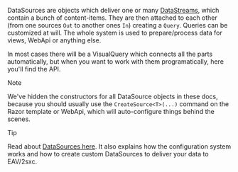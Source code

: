 ﻿---
uid: ToSic.Eav.DataSources
---

DataSources are objects which deliver one or many [DataStreams](xref:ToSic.Eav.DataSources.IDataStream), which contain a bunch of content-items. They are then attached to each other (from one sources `Out` to another ones `In`) creating a `Query`. Queries can be customized at will. The whole system is used to prepare/process data for views, WebApi or anything else.

In most cases there will be a VisualQuery which connects all the parts automatically, but when you want to work with them programatically, here you'll find the API. 

> [!NOTE]
> We've hidden the constructors for all DataSource objects in these docs, because you should usually use the `CreateSource<T>(...)` command on the Razor template or WebApi, which will auto-configure things behind the scenes. 

> [!TIP]
> Read about [DataSources here](xref:Specs.DataSources.DataSource). It also explains how the configuration system works and how to create custom DataSources to deliver your data to EAV/2sxc.
